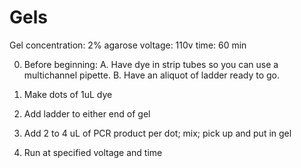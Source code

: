 # Gels

Gel concentration: 2% agarose
voltage: 110v
time: 60 min

0. Before beginning:
  A. Have dye in strip tubes so you can use a multichannel pipette.
  B. Have an aliquot of ladder ready to go.

1. Make dots of 1uL dye
2. Add ladder to either end of gel
3. Add 2 to 4 uL of PCR product per dot; mix; pick up and put in gel
4. Run at specified voltage and time
